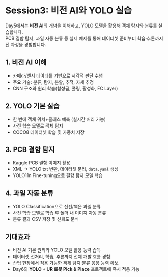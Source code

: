 # Session3: 비전 AI와 YOLO 실습

Day5에서는 **비전 AI**의 개념을 이해하고, YOLO 모델을 활용해 객체 탐지와 분류를 실습합니다.  
PCB 결함 탐지, 과일 자동 분류 등 실제 예제를 통해 데이터셋 준비부터 학습·추론까지 전 과정을 경험합니다.

## 1. 비전 AI 이해
- 카메라/센서 데이터를 기반으로 시각적 판단 수행
- 주요 기술: 분류, 탐지, 분할, 추적, 자세 추정
- CNN 구조와 원리 학습(합성곱, 풀링, 활성화, FC Layer)

## 2. YOLO 기본 실습
- 한 번에 객체 위치+클래스 예측 (실시간 처리 가능)
- 사전 학습 모델로 객체 탐지
- COCO8 데이터셋 학습 및 가중치 저장

## 3. PCB 결함 탐지
- Kaggle PCB 결함 이미지 활용
- XML → YOLO txt 변환, 데이터셋 분리, `data.yaml` 생성
- YOLO11n Fine-tuning으로 결함 탐지 모델 학습

## 4. 과일 자동 분류
- YOLO Classification으로 신선/썩은 과일 분류
- 사전 학습 모델로 학습 후 폴더 내 이미지 자동 분류
- 분류 결과 CSV 저장 및 신뢰도 분석

## 기대효과
- 비전 AI 기본 원리와 YOLO 모델 활용 능력 습득
- 데이터셋 전처리, 학습, 추론까지 전체 개발 흐름 경험
- 산업 현장에서 적용 가능한 객체 탐지·분류 응용 능력 확보
- Day6의 **YOLO + UR 로봇 Pick & Place** 프로젝트에 즉시 적용 가능
